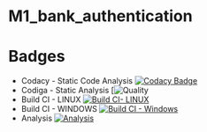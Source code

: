# M1_bank_authentication
# Badges
* Codacy - Static Code Analysis [![Codacy Badge](https://app.codacy.com/project/badge/Grade/dce5c3f3f8b5419a951ab6d28596e6fd)](https://www.codacy.com/gh/geethagrace/M1_project1/dashboard?utm_source=github.com&amp;utm_medium=referral&amp;utm_content=geethagrace/M1_project1&amp;utm_campaign=Badge_Grade)
* Codiga - Static Analysis [![Quality]( https://api.codiga.io/project/32150/status/svg)
* Build CI - LINUX  [![Build CI- LINUX](https://github.com/geethagrace/M1_project1/actions/workflows/c-cpp.yml/badge.svg)](https://github.com/geethagrace/M1_project1/actions/workflows/c-cpp.yml)
* Build CI - WINDOWS  [![Build CI - Windows](https://github.com/geethagrace/M1_project1/actions/workflows/windows%20c-cpp.yml/badge.svg)](https://github.com/geethagrace/M1_project1/actions/workflows/windows%20c-cpp.yml)
* Analysis [![Analysis](https://github.com/geethagrace/M1_project1/actions/workflows/analysis.yml/badge.svg)](https://github.com/geethagrace/M1_project1/actions/workflows/analysis.yml)
